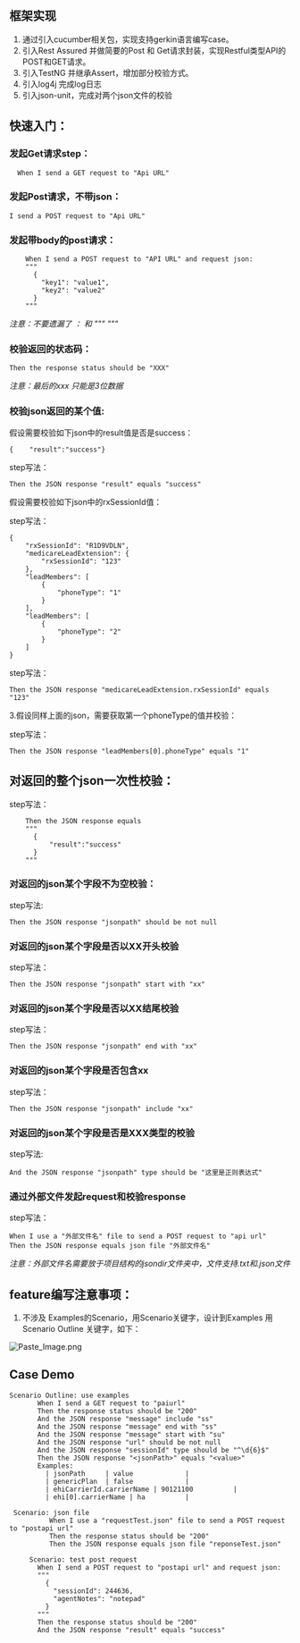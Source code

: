 ## 框架实现
1.	通过引入cucumber相关包，实现支持gerkin语言编写case。
2.	引入Rest Assured 并做简要的Post 和 Get请求封装，实现Restful类型API的POST和GET请求。
3.	引入TestNG 并继承Assert，增加部分校验方式。
4.	引入log4j 完成log日志
5.	引入json-unit，完成对两个json文件的校验


## 快速入门：
### 发起Get请求step：
```
  When I send a GET request to "Api URL"
```
### 发起Post请求，不带json：
```
I send a POST request to "Api URL"
```
### 发起带body的post请求：
```
    When I send a POST request to "API URL" and request json:
    """
      {
        "key1": "value1",
        "key2": "value2"
      }
    """
```
*注意：不要遗漏了 ： 和 """ """*
### 校验返回的状态码：
```
Then the response status should be "XXX"
```
*注意：最后的xxx 只能是3位数据*
### 校验json返回的某个值:
假设需要校验如下json中的result值是否是success：

```
{    "result":"success"}
```

step写法：

```
Then the JSON response "result" equals "success"
```

假设需要校验如下json中的rxSessionId值：

step写法：

```
{
    "rxSessionId": "R1D9VDLN",
    "medicareLeadExtension": {
        "rxSessionId": "123"
    },
    "leadMembers": [
        {
            "phoneType": "1"
        }
    ],
    "leadMembers": [
        {
            "phoneType": "2"
        }
    ]
}
```

step写法：

```
Then the JSON response "medicareLeadExtension.rxSessionId" equals "123"
```

3.假设同样上面的json，需要获取第一个phoneType的值并校验：

step写法：

```
Then the JSON response "leadMembers[0].phoneType" equals "1"
```

## 对返回的整个json一次性校验：

step写法：

```
    Then the JSON response equals
    """
      {
          "result":"success"
      }
    """
```

### 对返回的json某个字段不为空校验：

step写法:

```
Then the JSON response "jsonpath" should be not null
```

### 对返回的json某个字段是否以XX开头校验

step写法：

```
Then the JSON response "jsonpath" start with "xx"
```

### 对返回的json某个字段是否以XX结尾校验

step写法：

```
Then the JSON response "jsonpath" end with "xx"
```

### 对返回的json某个字段是否包含xx

step写法：

```
Then the JSON response "jsonpath" include "xx"
```

### 对返回的json某个字段是否是XXX类型的校验

step写法:

```
And the JSON response "jsonpath" type should be "这里是正则表达式"
```

### 通过外部文件发起request和校验response

step写法：

```
When I use a "外部文件名" file to send a POST request to "api url"
Then the JSON response equals json file "外部文件名"
```

*注意：外部文件名需要放于项目结构的jsondir文件夹中，文件支持.txt和.json文件*


## feature编写注意事项：
1. 不涉及 Examples的Scenario，用Scenario关键字，设计到Examples 用Scenario Outline 关键字，如下：

![Paste_Image.png](http://upload-images.jianshu.io/upload_images/1992590-daec06e0754bf5dd.png?imageMogr2/auto-orient/strip%7CimageView2/2/w/1240)

## Case Demo

```
Scenario Outline: use examples
       When I send a GET request to "paiurl"
       Then the response status should be "200"
       And the JSON response "message" include "ss"
       And the JSON response "message" end with "ss"
       And the JSON response "message" start with "su"
       And the JSON response "url" should be not null
       And the JSON response "sessionId" type should be "^\d{6}$"
       Then the JSON response "<jsonPath>" equals "<value>"
       Examples:
         | jsonPath     | value             |
         | genericPlan  | false             |
         | ehiCarrierId.carrierName | 90121100          |
         | ehi[0].carrierName | ha          |
```
```
 Scenario: json file
          When I use a "requestTest.json" file to send a POST request to "postapi url"
          Then the response status should be "200"
          Then the JSON response equals json file "reponseTest.json"
```
    
```   
     Scenario: test post request
       When I send a POST request to "postapi url" and request json:
       """
         {
           "sessionId": 244636,
           "agentNotes": "notepad"
         }
       """
       Then the response status should be "200"
       And the JSON response "result" equals "success"
```